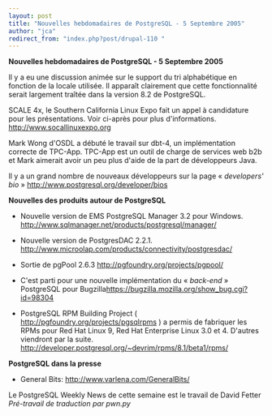 ```yaml
---
layout: post
title: "Nouvelles hebdomadaires de PostgreSQL - 5 Septembre 2005"
author: "jca"
redirect_from: "index.php?post/drupal-110 "
---
```



<p><strong>Nouvelles hebdomadaires de PostgreSQL - 5 Septembre 2005</strong></p>

<p>Il y a eu une discussion animée sur le support du tri alphabétique en fonction de la locale utilisée. Il apparaît clairement que cette fonctionnalité serait largement traîtée dans la version 8.2 de PostgreSQL. </p>

<p>

SCALE 4x, le Southern California Linux Expo fait un appel à candidature pour les présentations. Voir ci-après pour plus d'informations.  <a target="_blank" href="http://www.socallinuxexpo.org">http://www.socallinuxexpo.org</a>

</p>

<!--more-->


Mark Wong d'OSDL a débuté le travail sur dbt-4, un implémentation correcte de TPC-App. TPC-App est un outil de charge de services web b2b et Mark aimerait avoir un peu plus d'aide de la part de développeurs Java.

<p>

Il y a un grand nombre de nouveaux développeurs sur la page «<em> developers' bio</em> »  <a target="_blank" href="http://www.postgresql.org/developer/bios">http://www.postgresql.org/developer/bios</a>

</p>

<p><strong>Nouvelles des produits autour de PostgreSQL</strong></p>

<ul>

<li>

Nouvelle version de EMS PostgreSQL Manager 3.2 pour Windows.  <a target="_blank" href="http://www.sqlmanager.net/products/postgresql/manager/">http://www.sqlmanager.net/products/postgresql/manager/</a>

</li>

<li>

Nouvelle version de PostgresDAC 2.2.1.  <a target="_blank" href="http://www.microolap.com/products/connectivity/postgresdac/">http://www.microolap.com/products/connectivity/postgresdac/</a>

</li>

<li>

Sortie de pgPool 2.6.3   <a target="_blank" href="http://pgfoundry.org/projects/pgpool/">http://pgfoundry.org/projects/pgpool/</a>

</li>

<li>

C'est parti pour une nouvelle implémentation du « <em>back-end</em> » PostgreSQL pour Bugzilla<a target="_blank" href="https://bugzilla.mozilla.org/show_bug.cgi?id=98304">https://bugzilla.mozilla.org/show_bug.cgi?id=98304</a> </li>

<li>PostgreSQL RPM Building Project ( <a target="_blank" href="http://pgfoundry.org/projects/pgsqlrpms">http://pgfoundry.org/projects/pgsqlrpms</a> ) a permis de fabriquer les RPMs pour Red Hat Linux 9, Red Hat Enterprise Linux 3.0 et 4.  D'autres viendront par la suite.  <a target="_blank" href="http://developer.postgresql.org/%7Edevrim/rpms/8.1/beta1/rpms/">http://developer.postgresql.org/~devrim/rpms/8.1/beta1/rpms/</a>

</li>

</ul>

<p><strong>PostgreSQL dans la presse</strong></p>

<ul>

<li>

General Bits:  <a target="_blank" href="http://www.varlena.com/GeneralBits/">http://www.varlena.com/GeneralBits/</a>

</li>

</ul>

<p>

Le PostgreSQL Weekly News de cette semaine est le travail de David Fetter<br /><em>Pré-travail de traduction par pwn.py</em></p>